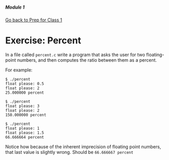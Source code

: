 ##### Module 1

[Go back to Prep for Class 1](../../class1-prep#math-numeric-types)

# Exercise: Percent

In a file called `percent.c` write a program that asks the user for two floating-point numbers, and then computes the ratio between them as a percent.

For example:

```nohighlight
$ ./percent 
float please: 0.5
float please: 2
25.000000 percent
```

```nohighlight
$ ./percent 
float please: 3
float please: 2
150.000000 percent
```

```nohighlight
$ ./percent 
float please: 1
float please: 1.5
66.666664 percent
```

Notice how because of the inherent imprecision of floating point numbers, that last value is slightly wrong. 
Should be `66.666667 percent`
